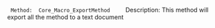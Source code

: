   `Method:  Core_Macro_ExportMethod    `Description:  This method will export all the method to a text document